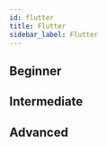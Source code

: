 ```yaml
---
id: flutter
title: Flutter
sidebar_label: Flutter
---
```


## Beginner

## Intermediate

## Advanced
